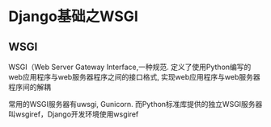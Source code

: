 # Django基础之WSGI

## WSGI

WSGI（Web Server Gateway Interface,一种规范. 定义了使用Python编写的web应用程序与web服务器程序之间的接口格式, 实现web应用程序与web服务器程序间的解耦

常用的WSGI服务器有uwsgi, Gunicorn. 而Python标准库提供的独立WSGI服务器叫wsgiref，Django开发环境使用wsgiref
